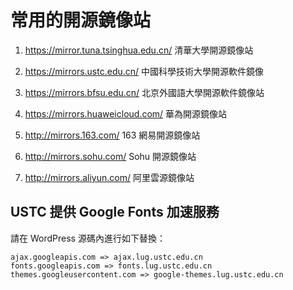 # 常用的開源鏡像站

1. https://mirror.tuna.tsinghua.edu.cn/ 清華大學開源鏡像站

2. https://mirrors.ustc.edu.cn/ 中國科學技術大學開源軟件鏡像

3. https://mirrors.bfsu.edu.cn/ 北京外國語大學開源軟件鏡像站

4. https://mirrors.huaweicloud.com/ 華為開源鏡像站

5. http://mirrors.163.com/  163 網易開源鏡像站

6. http://mirrors.sohu.com/ Sohu 開源鏡像站

7. http://mirrors.aliyun.com/ 阿里雲源鏡像站

## USTC 提供 Google Fonts 加速服務

請在 WordPress 源碼內進行如下替換：

```
ajax.googleapis.com => ajax.lug.ustc.edu.cn
fonts.googleapis.com => fonts.lug.ustc.edu.cn
themes.googleusercontent.com => google-themes.lug.ustc.edu.cn
```





